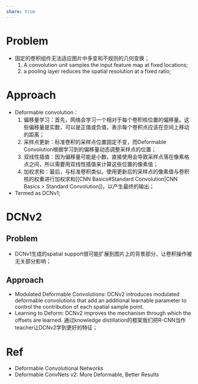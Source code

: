 ```yaml
---
share: true
---
```


# Problem
- 固定的卷积组件无法适应图片中多变和不规则的几何变换；
	1. A convolution unit samples the input feature map at fixed locations;
	2.  a pooling layer reduces the spatial resolution at a fixed ratio; 

# Approach

- Deformable convolution：
	1. 偏移量学习：首先，网络会学习一个相对于每个卷积核位置的偏移量。这些偏移量是实数，可以是正值或负值，表示每个卷积点应该在空间上移动的距离；
	2. 采样点更新：标准卷积的采样点位置固定不变，而Deformable Convolution根据学习到的偏移量动态调整采样点的位置；
	3. 双线性插值：因为偏移量可能是小数，直接使用会导致采样点落在像素格点之间，所以需要用双线性插值来计算这些位置的像素值；
	4. 加权求和：最后，与标准卷积类似，使用更新后的采样点的像素值与卷积核的权重进行加权求和[[CNN Basics#Standard Convolution|CNN Basics > Standard Convolution]]，以产生最终的输出；
- Termed as DCNv1;

# DCNv2

## Problem

- DCNv1生成的spatial support很可能扩展到图片上的背景部分，让卷积操作被无关部分影响；

## Approach

- Modulated Deformable Convolutions: DCNv2 introduces modulated deformable convolutions that add an additional learnable parameter to control the contribution of each spatial sample point.
- Learning to Deform: DCNv2 improves the mechanism through which the offsets are learned. 通过knowledge distillation的框架我们把R-CNN当作teacher让DCNv2学到更好的特征；

# Ref
- Deformable Convolutional Networks
- Deformable ConvNets v2: More Deformable, Better Results